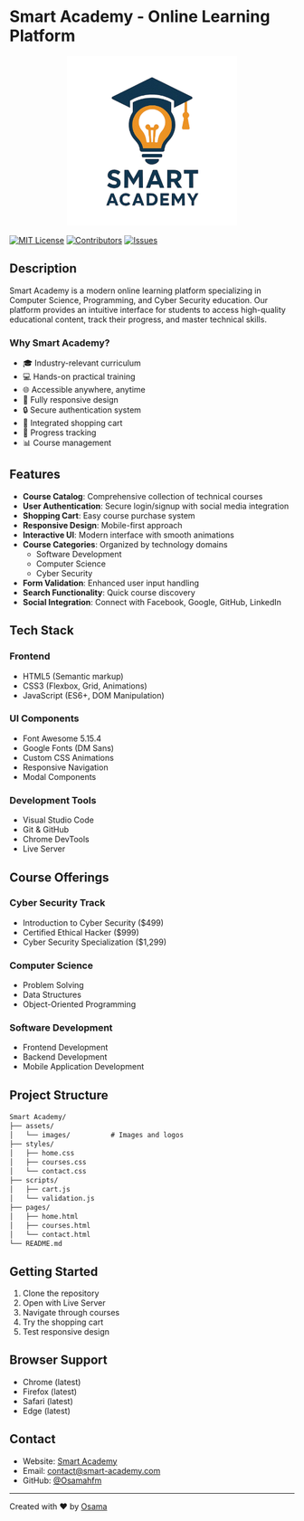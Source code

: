 # Smart Academy - Online Learning Platform

<div align="center">
  <img src="smart_academy-updated.png" alt="Smart Academy Logo" width="300"/>
</div>

[![MIT License](https://img.shields.io/badge/License-MIT-green.svg)](https://choosealicense.com/licenses/mit/)
[![Contributors](https://img.shields.io/github/contributors/Osamahfm/Coursey)](https://github.com/Osamahfm/Coursey/graphs/contributors)
[![Issues](https://img.shields.io/github/issues/Osamahfm/Coursey)](https://github.com/Osamahfm/Coursey/issues)

## Description
Smart Academy is a modern online learning platform specializing in Computer Science, Programming, and Cyber Security education. Our platform provides an intuitive interface for students to access high-quality educational content, track their progress, and master technical skills.

### Why Smart Academy?
- 🎓 Industry-relevant curriculum
- 💻 Hands-on practical training
- 🌐 Accessible anywhere, anytime
- 📱 Fully responsive design
- 🔒 Secure authentication system
- 🛒 Integrated shopping cart
- 🎯 Progress tracking
- 📊 Course management

## Features
- **Course Catalog**: Comprehensive collection of technical courses
- **User Authentication**: Secure login/signup with social media integration
- **Shopping Cart**: Easy course purchase system
- **Responsive Design**: Mobile-first approach
- **Interactive UI**: Modern interface with smooth animations
- **Course Categories**: Organized by technology domains
  - Software Development
  - Computer Science
  - Cyber Security
- **Form Validation**: Enhanced user input handling
- **Search Functionality**: Quick course discovery
- **Social Integration**: Connect with Facebook, Google, GitHub, LinkedIn

## Tech Stack
### Frontend
- HTML5 (Semantic markup)
- CSS3 (Flexbox, Grid, Animations)
- JavaScript (ES6+, DOM Manipulation)
 
### UI Components
- Font Awesome 5.15.4
- Google Fonts (DM Sans)
- Custom CSS Animations
- Responsive Navigation
- Modal Components

### Development Tools
- Visual Studio Code
- Git & GitHub
- Chrome DevTools
- Live Server

## Course Offerings

### Cyber Security Track
- Introduction to Cyber Security ($499)
- Certified Ethical Hacker ($999)
- Cyber Security Specialization ($1,299)

### Computer Science
- Problem Solving
- Data Structures
- Object-Oriented Programming

### Software Development
- Frontend Development
- Backend Development
- Mobile Application Development

## Project Structure
```
Smart Academy/
├── assets/
│   └── images/          # Images and logos
├── styles/
│   ├── home.css
│   ├── courses.css
│   └── contact.css
├── scripts/
│   ├── cart.js
│   └── validation.js
├── pages/
│   ├── home.html
│   ├── courses.html
│   └── contact.html
└── README.md
```

## Getting Started
1. Clone the repository
2. Open with Live Server
3. Navigate through courses
4. Try the shopping cart
5. Test responsive design

## Browser Support
- Chrome (latest)
- Firefox (latest)
- Safari (latest)
- Edge (latest)

## Contact
- Website: [Smart Academy](https://smart-academy.com)
- Email: contact@smart-academy.com
- GitHub: [@Osamahfm](https://github.com/Osamahfm)

---
Created with ❤️ by [Osama](https://github.com/Osamahfm)